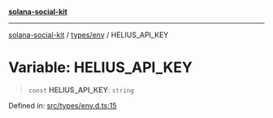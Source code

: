 [**solana-social-kit**](../../../README.md)

***

[solana-social-kit](../../../README.md) / [types/env](../README.md) / HELIUS\_API\_KEY

# Variable: HELIUS\_API\_KEY

> `const` **HELIUS\_API\_KEY**: `string`

Defined in: [src/types/env.d.ts:15](https://github.com/SendArcade/solana-social-starter/blob/03568260ca96ed63f77049843c721de1cb011893/src/types/env.d.ts#L15)
